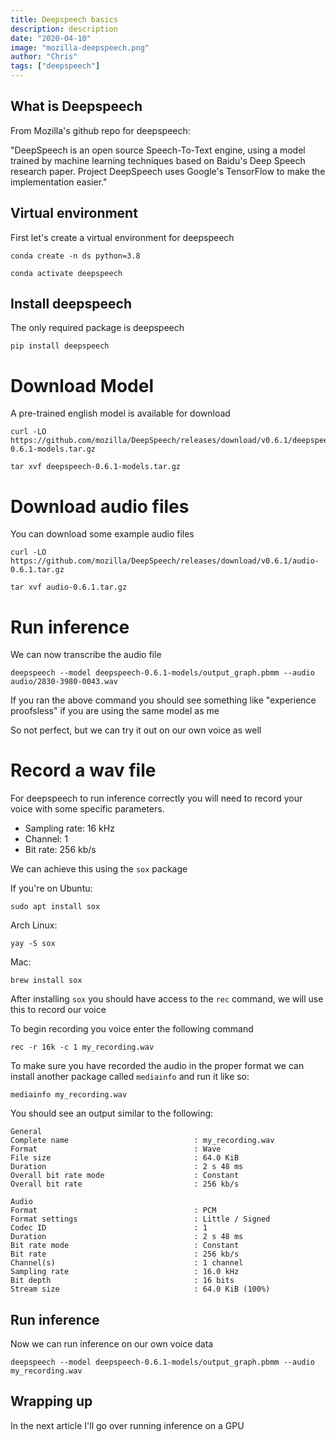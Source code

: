 ```yaml
---
title: Deepspeech basics
description: description
date: "2020-04-10"
image: "mozilla-deepspeech.png"
author: "Chris"
tags: ["deepspeech"]
---
```


## What is Deepspeech

From Mozilla's github repo for deepspeech:

"DeepSpeech is an open source Speech-To-Text engine, using a model trained by machine learning techniques based on Baidu's Deep Speech research paper. Project DeepSpeech uses Google's TensorFlow to make the implementation easier."

## Virtual environment

First let's create a virtual environment for deepspeech

```
conda create -n ds python=3.8

conda activate deepspeech
```

## Install deepspeech

The only required package is deepspeech

```
pip install deepspeech
```

# Download Model

A pre-trained english model is available for download

```
curl -LO https://github.com/mozilla/DeepSpeech/releases/download/v0.6.1/deepspeech-0.6.1-models.tar.gz

tar xvf deepspeech-0.6.1-models.tar.gz
```

# Download audio files

You can download some example audio files

```
curl -LO https://github.com/mozilla/DeepSpeech/releases/download/v0.6.1/audio-0.6.1.tar.gz

tar xvf audio-0.6.1.tar.gz
```

# Run inference

We can now transcribe the audio file

```
deepspeech --model deepspeech-0.6.1-models/output_graph.pbmm --audio audio/2830-3980-0043.wav
```

If you ran the above command you should see something like "experience proofsless" if you are using the same model as me

So not perfect, but we can try it out on our own voice as well

# Record a wav file

For deepspeech to run inference correctly you will need to record your voice with some specific parameters.

- Sampling rate: 16 kHz
- Channel: 1
- Bit rate: 256 kb/s

We can achieve this using the `sox` package

If you're on Ubuntu:

```
sudo apt install sox
```

Arch Linux:

```
yay -S sox
```

Mac:

```
brew install sox
```

After installing `sox` you should have access to the `rec` command, we will use this to record our voice

To begin recording you voice enter the following command

```
rec -r 16k -c 1 my_recording.wav
```

To make sure you have recorded the audio in the proper format we can install another package called `mediainfo` and run it like so:

```
mediainfo my_recording.wav
```

You should see an output similar to the following:

```
General
Complete name                            : my_recording.wav
Format                                   : Wave
File size                                : 64.0 KiB
Duration                                 : 2 s 48 ms
Overall bit rate mode                    : Constant
Overall bit rate                         : 256 kb/s

Audio
Format                                   : PCM
Format settings                          : Little / Signed
Codec ID                                 : 1
Duration                                 : 2 s 48 ms
Bit rate mode                            : Constant
Bit rate                                 : 256 kb/s
Channel(s)                               : 1 channel
Sampling rate                            : 16.0 kHz
Bit depth                                : 16 bits
Stream size                              : 64.0 KiB (100%)
```

## Run inference

Now we can run inference on our own voice data

```
deepspeech --model deepspeech-0.6.1-models/output_graph.pbmm --audio my_recording.wav
```

## Wrapping up

In the next article I'll go over running inference on a GPU

